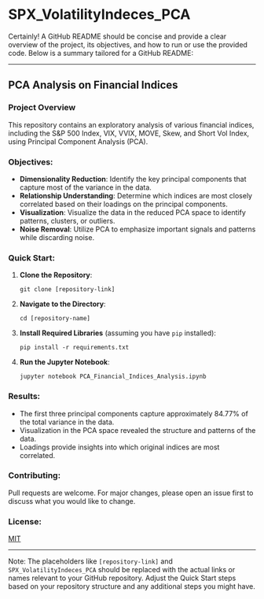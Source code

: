 # SPX_VolatilityIndeces_PCA

Certainly! A GitHub README should be concise and provide a clear overview of the project, its objectives, and how to run or use the provided code. Below is a summary tailored for a GitHub README:

---

## PCA Analysis on Financial Indices

### Project Overview

This repository contains an exploratory analysis of various financial indices, including the S&P 500 Index, VIX, VVIX, MOVE, Skew, and Short Vol Index, using Principal Component Analysis (PCA). 

### Objectives:

- **Dimensionality Reduction**: Identify the key principal components that capture most of the variance in the data.
- **Relationship Understanding**: Determine which indices are most closely correlated based on their loadings on the principal components.
- **Visualization**: Visualize the data in the reduced PCA space to identify patterns, clusters, or outliers.
- **Noise Removal**: Utilize PCA to emphasize important signals and patterns while discarding noise.

### Quick Start:

1. **Clone the Repository**:
    ```
    git clone [repository-link]
    ```

2. **Navigate to the Directory**:
    ```
    cd [repository-name]
    ```

3. **Install Required Libraries** (assuming you have `pip` installed):
    ```
    pip install -r requirements.txt
    ```

4. **Run the Jupyter Notebook**:
    ```
    jupyter notebook PCA_Financial_Indices_Analysis.ipynb
    ```

### Results:

- The first three principal components capture approximately 84.77% of the total variance in the data.
- Visualization in the PCA space revealed the structure and patterns of the data.
- Loadings provide insights into which original indices are most correlated.

### Contributing:

Pull requests are welcome. For major changes, please open an issue first to discuss what you would like to change.

### License:

[MIT](https://choosealicense.com/licenses/mit/)

---

Note: The placeholders like `[repository-link]` and `SPX_VolatilityIndeces_PCA` should be replaced with the actual links or names relevant to your GitHub repository. Adjust the Quick Start steps based on your repository structure and any additional steps you might have.

